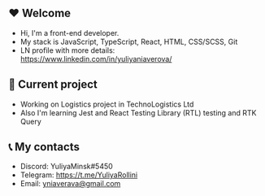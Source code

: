 
## :heart: Welcome

- Hi, I'm a front-end developer. 
- My stack is JavaScript, TypeScript, React, HTML, CSS/SCSS, Git
- LN profile with more details: https://www.linkedin.com/in/yuliyaniaverova/

## :pushpin: Current project

- Working on Logistics project in TechnoLogistics Ltd
- Also I'm learning Jest and React Testing Library (RTL) testing and RTK Query

## :telephone_receiver: My contacts

- Discord: YuliyaMinsk#5450
- Telegram: https://t.me/YuliyaRollini
- Email: yniaverava@gmail.com
